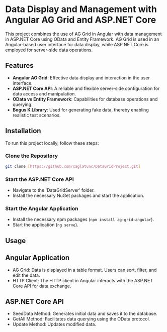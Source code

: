 # Data Display and Management with Angular AG Grid and ASP.NET Core

This project combines the use of AG Grid in Angular with data management in ASP.NET Core using OData and Entity Framework. AG Grid is used in an Angular-based user interface for data display, while ASP.NET Core is employed for server-side data operations.

## Features

- **Angular AG Grid**: Effective data display and interaction in the user interface.
- **ASP.NET Core API**: A reliable and flexible server-side configuration for data access and manipulation.
- **OData ve Entity Framework**: Capabilities for database operations and querying.
- **Bogus K Library**: Used for generating fake data, thereby enabling realistic test scenarios.
## Installation

To run this project locally, follow these steps:

### Clone the Repository

```bash
git clone [https://github.com/caglatunc/DataGridProject.git]
````
### Start the ASP.NET Core API
- Navigate to the 'DataGridServer' folder.
- Install the necessary NuGet packages and start the application.
  
### Start the Angular Application
- Install the necessary npm packages (`npm install ag-grid-angular`).
- Start the application (`ng serve`).

## Usage
## Angular Application
- AG Grid: Data is displayed in a table format. Users can sort, filter, and edit the data.
- HTTP Client: The HTTP client in Angular interacts with the ASP.NET Core API for data exchange.

## ASP.NET Core API
- SeedData Method: Generates initial data and saves it to the database.
- GetAll Method: Facilitates data querying using the OData protocol.
- Update Method: Updates modified data.

